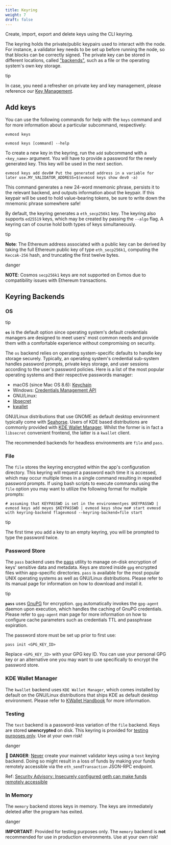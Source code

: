 ```yaml
---
title: Keyring
weight: 7
draft: false
---
```


Create, import, export and delete keys using the CLI keyring.

The keyring holds the private/public keypairs used to interact with the node. For instance, a validator key needs to be
set up before running the node, so that blocks can be correctly signed. The private key can be stored in different
locations, called ["backends"](https://docs.evmos.org/protocol/concepts/keyring#keyring-backends), such as a file or the operating system's own key storage.

tip

In case, you need a refresher on private key and key management, please reference our [Key Management](https://docs.evmos.org/protocol/concepts/key-management).

## Add keys

You can use the following commands for help with the `keys` command and for more information about a particular subcommand,
respectively:

```
evmosd keys
```

```
evmosd keys [command] --help
```

To create a new key in the keyring, run the `add` subcommand with a `<key_name>` argument. You will have to provide a password
for the newly generated key. This key will be used in the next section.

```
evmosd keys add dev0# Put the generated address in a variable for later use.MY_VALIDATOR_ADDRESS=$(evmosd keys show dev0 -a)
```

This command generates a new 24-word mnemonic phrase, persists it to the relevant backend, and outputs information about
the keypair. If this keypair will be used to hold value-bearing tokens, be sure to write down the mnemonic phrase
somewhere safe!

By default, the keyring generates a `eth_secp256k1` key. The keyring also supports `ed25519` keys, which may be created
by passing the `--algo` flag. A keyring can of course hold both types of keys simultaneously.

tip

**Note**: The Ethereum address associated with a public key can be derived by taking the full Ethereum public key of type `eth_secp256k1`, computing the `Keccak-256` hash, and truncating the first twelve bytes.

danger

**NOTE**: Cosmos `secp256k1` keys are not supported on Evmos due to compatibility issues with Ethereum transactions.

## Keyring Backends

### OS

tip

**`os`** is the default option since operating system's default credentials managers are
designed to meet users' most common needs and provide them with a comfortable
experience without compromising on security.

The `os` backend relies on operating system-specific defaults to handle key storage
securely. Typically, an operating system's credential sub-system handles password prompts,
private keys storage, and user sessions according to the user's password policies. Here
is a list of the most popular operating systems and their respective passwords manager:

- macOS (since Mac OS 8.6): [Keychain](https://support.apple.com/en-gb/guide/keychain-access/welcome/mac)
- Windows: [Credentials Management API](https://docs.microsoft.com/en-us/windows/win32/secauthn/credentials-management)
- GNU/Linux:
- [libsecret](https://gitlab.gnome.org/GNOME/libsecret)
- [kwallet](https://api.kde.org/frameworks/kwallet/html/index.html)

GNU/Linux distributions that use GNOME as default desktop environment typically come with [Seahorse](https://wiki.gnome.org/Apps/Seahorse). Users of KDE based distributions are
commonly provided with [KDE Wallet Manager](https://userbase.kde.org/KDE_Wallet_Manager).
Whilst the former is in fact a `libsecret` convenient frontend, the latter is a `kwallet` client.

The recommended backends for headless environments are `file` and `pass`.

### File

The `file` stores the keyring encrypted within the app's configuration directory. This
keyring will request a password each time it is accessed, which may occur multiple
times in a single command resulting in repeated password prompts. If using bash scripts
to execute commands using the `file` option you may want to utilize the following format
for multiple prompts:

```
# assuming that KEYPASSWD is set in the environmentyes $KEYPASSWD | evmosd keys add meyes $KEYPASSWD | evmosd keys show me# start evmosd with keyring-backend flagevmosd --keyring-backend=file start
```

tip

The first time you add a key to an empty keyring, you will be prompted to type the password twice.

### Password Store

The `pass` backend uses the [pass](https://www.passwordstore.org/) utility to manage on-disk
encryption of keys' sensitive data and metadata. Keys are stored inside `gpg` encrypted files
within app-specific directories. `pass` is available for the most popular UNIX
operating systems as well as GNU/Linux distributions. Please refer to its manual page for
information on how to download and install it.

tip

**`pass`** uses [GnuPG](https://gnupg.org/) for encryption. `gpg` automatically invokes the `gpg-agent` daemon upon execution, which handles the caching of GnuPG credentials. Please refer to `gpg-agent` man page for more information on how to configure cache parameters such as credentials TTL and
passphrase expiration.

The password store must be set up prior to first use:

```
pass init <GPG_KEY_ID>
```

Replace `<GPG_KEY_ID>` with your GPG key ID. You can use your personal GPG key or an alternative
one you may want to use specifically to encrypt the password store.

### KDE Wallet Manager

The `kwallet` backend uses `KDE Wallet Manager`, which comes installed by default on the
GNU/Linux distributions that ships KDE as default desktop environment. Please refer to [KWallet Handbook](https://docs.kde.org/stable5/en/kwalletmanager/kwallet5/) for more
information.

### Testing

The `test` backend is a password-less variation of the `file` backend. Keys are stored **unencrypted** on disk. This keyring is provided for <u>testing purposes only</u>. Use at your own risk!

danger

🚨 **DANGER**: <u>Never</u> create your mainnet validator keys using a `test` keying backend. Doing so might result in
a loss of funds by making your funds remotely accessible via the `eth_sendTransaction` JSON-RPC endpoint.

Ref: [Security Advisory: Insecurely configured geth can make funds remotely accessible](https://blog.ethereum.org/2015/08/29/security-alert-insecurely-configured-geth-can-make-funds-remotely-accessible/)

### In Memory

The `memory` backend stores keys in memory. The keys are immediately deleted after the program has exited.

danger

**IMPORTANT**: Provided for testing purposes only. The `memory` backend is **not** recommended for use in production
environments. Use at your own risk!